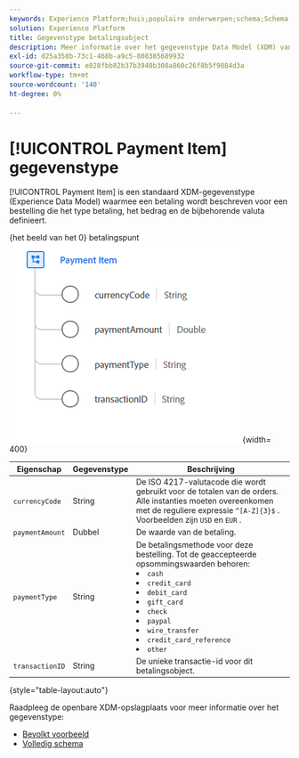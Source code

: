 ```yaml
---
keywords: Experience Platform;huis;populaire onderwerpen;schema;Schema;XDM;gebieden;schema's;Schema's;betalings punt;datatype;gegeven-type;gegevenstype;
solution: Experience Platform
title: Gegevenstype betalingsobject
description: Meer informatie over het gegevenstype Data Model (XDM) van het betalingsitemervaringsgegevensmodel.
exl-id: d25a358b-73c1-468b-a9c5-808385689932
source-git-commit: e028fbb82b37b3940b308a860c26f8b5f9884d3a
workflow-type: tm+mt
source-wordcount: '140'
ht-degree: 0%

---
```


# [!UICONTROL Payment Item] gegevenstype

[!UICONTROL Payment Item] is een standaard XDM-gegevenstype (Experience Data Model) waarmee een betaling wordt beschreven voor een bestelling die het type betaling, het bedrag en de bijbehorende valuta definieert.

{het beeld van het 0} betalingspunt ![&#128279;](../images/data-types/payment-item.PNG) {width= 400}

| Eigenschap | Gegevenstype | Beschrijving |
| --- | --- | --- |
| `currencyCode` | String | De ISO 4217-valutacode die wordt gebruikt voor de totalen van de orders. Alle instanties moeten overeenkomen met de reguliere expressie `^[A-Z]{3}$` . Voorbeelden zijn `USD` en `EUR` . |
| `paymentAmount` | Dubbel | De waarde van de betaling. |
| `paymentType` | String | De betalingsmethode voor deze bestelling. Tot de geaccepteerde opsommingswaarden behoren: <li> `cash` </li> <li> `credit_card` </li> <li> `debit_card` </li> <li> `gift_card` </li> <li> `check` </li> <li> `paypal` </li> <li> `wire_transfer` </li> <li> `credit_card_reference` </li> <li> `other` </li> |
| `transactionID` | String | De unieke transactie-id voor dit betalingsobject. |

{style="table-layout:auto"}

Raadpleeg de openbare XDM-opslagplaats voor meer informatie over het gegevenstype:

* [ Bevolkt voorbeeld ](https://github.com/adobe/xdm/blob/master/components/datatypes/data/paymentitem.example.1.json)
* [ Volledig schema ](https://github.com/adobe/xdm/blob/master/components/datatypes/data/paymentitem.schema.json)
